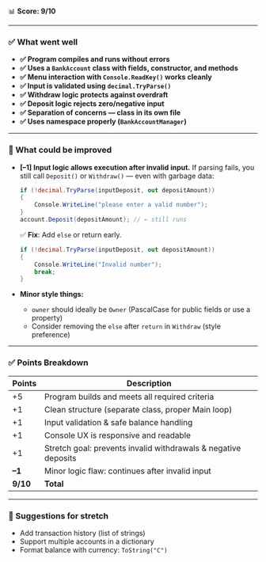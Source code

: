 📊 **Score: 9/10**

---

### ✅ What went well

* **✅ Program compiles and runs without errors**
* **✅ Uses a `BankAccount` class with fields, constructor, and methods**
* **✅ Menu interaction with `Console.ReadKey()` works cleanly**
* **✅ Input is validated using `decimal.TryParse()`**
* **✅ Withdraw logic protects against overdraft**
* **✅ Deposit logic rejects zero/negative input**
* **✅ Separation of concerns — class in its own file**
* **✅ Uses namespace properly (`BankAccountManager`)**

---

### 📌 What could be improved

* **\[–1] Input logic allows execution after invalid input.**
  If parsing fails, you still call `Deposit()` or `Withdraw()` — even with garbage data:

  ```csharp
  if (!decimal.TryParse(inputDeposit, out depositAmount))
  {
      Console.WriteLine("please enter a valid number");
  }
  account.Deposit(depositAmount); // ← still runs
  ```

  ✅ **Fix**: Add `else` or return early.

  ```csharp
  if (!decimal.TryParse(inputDeposit, out depositAmount))
  {
      Console.WriteLine("Invalid number");
      break;
  }
  ```

* **Minor style things:**

  * `owner` should ideally be `Owner` (PascalCase for public fields or use a property)
  * Consider removing the `else` after `return` in `Withdraw` (style preference)

---

### ✅ Points Breakdown

| Points   | Description                                                    |
| -------- | -------------------------------------------------------------- |
| +5       | Program builds and meets all required criteria                 |
| +1       | Clean structure (separate class, proper Main loop)             |
| +1       | Input validation & safe balance handling                       |
| +1       | Console UX is responsive and readable                          |
| +1       | Stretch goal: prevents invalid withdrawals & negative deposits |
| **–1**   | Minor logic flaw: continues after invalid input                |
| **9/10** | **Total**                                                      |

---

### 🧠 Suggestions for stretch

* Add transaction history (list of strings)
* Support multiple accounts in a dictionary
* Format balance with currency: `ToString("C")`
